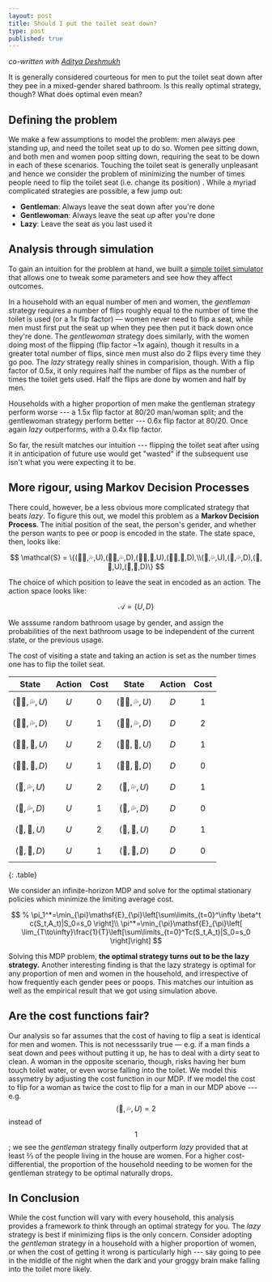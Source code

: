 ```yaml
---
layout: post
title: Should I put the toilet seat down?
type: post
published: true
---
```


_co-written with [Aditya Deshmukh](https://scholar.google.com/citations?hl=en&user=pd3lkmUAAAAJ)_

It is generally considered courteous for men to put the toilet seat down after
they pee in a mixed-gender shared bathroom. Is this really optimal strategy,
though? What does optimal even mean?

## Defining the problem

We make a few assumptions to model the problem: men always pee standing up, and need the
toilet seat up to do so. Women pee sitting down, and both men and women poop
sitting down, requiring the seat to be down in each of these scenarios. Touching
the toilet seat is generally unpleasant and hence we consider the problem
of minimizing the number of times people need to flip the toilet seat (i.e. change its position) . While a
myriad complicated strategies are possible, a few jump out:

- **Gentleman**: Always leave the seat down after you're done
- **Gentlewoman**: Always leave the seat _up_ after you're done
- **Lazy**: Leave the seat as you last used it

## Analysis through simulation

To gain an intuition for the problem at hand, we built a
[simple toilet simulator](/toilet-protocol)
that allows one to tweak some parameters and see how they affect
outcomes.

In a household with an equal number of men and women, the _gentleman_
strategy requires a number of flips roughly equal to the number of time the toilet is used (or a 1x
flip factor) — women never need to flip a seat, while men must first put the
seat up when they pee then put it back down once they're done. The _gentlewoman_
strategy does similarly, with the women doing most of the
flipping (flip factor ~1x again), though it results in a greater total number of
flips, since men must also do 2 flips every time they go poo. The _lazy_
strategy really shines in comparision, though. With a flip factor of 0.5x, it
only requires half the number of flips as the number of times the toilet gets
used. Half the flips are done by women and half by men.

Households with a higher proportion of men make the gentleman strategy perform
worse --- a 1.5x flip factor at 80/20 man/woman split; and the gentlewoman
strategy perform better --- 0.6x flip factor at 80/20. Once again _lazy_
outperforms, with a 0.4x flip factor.

So far, the result matches our intuition --- flipping the toilet seat after
using it in anticipation of future use would get "wasted" if the subsequent use
isn't what you were expecting it to be.

## More rigour, using Markov Decision Processes

There could, however, be a less obvious more complicated strategy that beats
_lazy_. To figure this out, we model this problem as a **Markov Decision
Process**. The initial position of the seat, the person's gender, and whether
the person wants to pee or poop is encoded in the state. The state space, then,
looks like:

$$ \mathcal{S} = \{(👨🏻,💦,U),(👨🏻,💦,D),(👨🏻,💩,U),(👨🏻,💩,D),\\(💃,💦,U),(💃,💦,D),(💃,💩,U),(💃,💩,D)\} $$

The choice of which
position to leave the seat in encoded as an action. The action space looks like:

$$ \mathcal{A} = \{U,D\} $$

<!-- The frequencies of men
and women going to pee or poop are encoded in the probability transition
matrices (probability of going to next state given current state and the action
chosen).

$$
\mathsf{P}(S_1=s_1|S_0=s_0,A=a) =
\text{frequency of next gender going to use the}\\\text{ toilet for the purpose stated in }s_1
\text{ if the postion of toilet seat in }\\s_1\text{ matches the action }a \text{ and }
0 \text{ otherwise}.
$$ -->

We asssume random bathroom usage by gender, and assign the probabilities
of the next bathroom usage to be independent of the current state, or the
previous usage.

The cost of visiting a state and taking an action is set as the number
times one has to flip the toilet seat.

|     State     | Action | Cost  |     State     | Action | Cost  |
| :-----------: | :----: | :---: | :-----------: | :----: | :---: |
| $$(👨🏻,💦,U)$$ | $$U$$  | $$0$$ | $$(👨🏻,💦,U)$$ | $$D$$  | $$1$$ |
| $$(👨🏻,💦,D)$$ | $$U$$  | $$1$$ | $$(👨🏻,💦,D)$$ | $$D$$  | $$2$$ |
| $$(👨🏻,💩,U)$$ | $$U$$  | $$2$$ | $$(👨🏻,💩,U)$$ | $$D$$  | $$1$$ |
| $$(👨🏻,💩,D)$$ | $$U$$  | $$1$$ | $$(👨🏻,💩,D)$$ | $$D$$  | $$0$$ |
| $$(💃,💦,U)$$ | $$U$$  | $$2$$ | $$(💃,💦,U)$$ | $$D$$  | $$1$$ |
| $$(💃,💦,D)$$ | $$U$$  | $$1$$ | $$(💃,💦,D)$$ | $$D$$  | $$0$$ |
| $$(💃,💩,U)$$ | $$U$$  | $$2$$ | $$(💃,💩,U)$$ | $$D$$  | $$1$$ |
| $$(💃,💩,D)$$ | $$U$$  | $$1$$ | $$(💃,💩,D)$$ | $$D$$  | $$0$$ |
{: .table}

We consider an infinite-horizon MDP and
solve for the optimal stationary policies which minimize the limiting
average cost.

$$
% \pi_1^*=\min_{\pi}\mathsf{E}_{\pi}\left[\sum\limits_{t=0}^\infty \beta^t c(S_t,A_t)|S_0=s_0 \right]\\
\pi^*=\min_{\pi}\mathsf{E}_{\pi}\left[ \lim_{T\to\infty}\frac{1}{T}\left[\sum\limits_{t=0}^Tc(S_t,A_t)|S_0=s_0 \right]\right]
$$

Solving this MDP problem, **the optimal strategy turns out to be the lazy
strategy.** Another interesting finding is that the lazy strategy is optimal for
any proportion of men and women in the household, and irrespective of how
frequently each gender pees or poops. This matches our intuition as well as the empirical
result that we got using simulation above.

## Are the cost functions fair?

Our analysis so far assumes that the cost of having to flip a seat is identical
for men and women. This is not necesssarily true — e.g. if a man finds a seat
down and pees without putting it up, he has to deal with a dirty seat to clean.
A woman in the opposite scenario, though, risks having her bum touch toilet
water, or even worse falling into the toilet. We model this assymetry by
adjusting the cost function in our MDP. If we model the cost to flip for a woman
as twice the cost to flip for a man in our MDP above --- e.g. $$(💃,💦,U) = 2$$
instead of $$1$$; we see the _gentleman_ strategy
finally outperform _lazy_ provided that at least ⅔ of the people living in the
house are women. For a higher cost-differential, the proportion of
the household needing to be women for the gentleman strategy to be optimal
naturally drops.

## In Conclusion

While the cost function will vary with every household, this analysis
provides a framework to think through an optimal strategy for you. The _lazy_
strategy is best if minimizing flips is the only concern. Consider adopting the
_gentleman_ strategy in a household with a higher proportion of women, or
when the cost of getting it wrong is particularly high --- say going to pee in
the middle of the night when the dark and your groggy brain make falling into
the toilet more likely.
